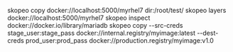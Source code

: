 

skopeo copy docker://localhost:5000/myrhel7 dir:/root/test/
skopeo layers docker://localhost:5000/myrhel7
skopeo inspect docker://docker.io/library/mariadb
skopeo copy --src-creds stage_user:stage_pass docker://internal.registry/myimage:latest  --dest-creds prod_user:prod_pass
docker://production.registry/myimage:v1.0
